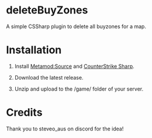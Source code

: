 # deleteBuyZones
A simple CSSharp plugin to delete all buyzones for a map.

# Installation
1. Install [Metamod:Source](https://www.sourcemm.net/downloads.php/?branch=master) and [CounterStrike Sharp](https://github.com/roflmuffin/CounterStrikeSharp).

2. Download the latest release.

3. Unzip and upload to the /game/ folder of your server.

# Credits
Thank you to steveo_aus on discord for the idea!
